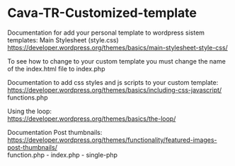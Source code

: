 # Cava-TR-Customized-template

Documentation for add your personal template to wordpress sistem templates:
Main Stylesheet (style.css)
https://developer.wordpress.org/themes/basics/main-stylesheet-style-css/

To see how to change to your custom template you must change the name of the index.html file to index.php

Documentation to add css styles and js scripts to your custom template:<br>
https://developer.wordpress.org/themes/basics/including-css-javascript/<br>
functions.php

Using the loop:<br>
https://developer.wordpress.org/themes/basics/the-loop/

Documentation Post thumbnails:<br>
https://developer.wordpress.org/themes/functionality/featured-images-post-thumbnails/<br>
function.php - index.php - single-php
